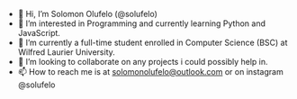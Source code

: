 - 👋 Hi, I’m Solomon Olufelo (@solufelo)
- 👀 I’m interested in Programming and currently learning Python and JavaScript.
- 🌱 I’m currently a full-time student enrolled in Computer Science (BSC) at Wilfred Laurier University.
- 💞️ I’m looking to collaborate on any projects i could possibly help in.
- 📫 How to reach me is at solomonolufelo@outlook.com or on instagram @solufelo

<!---
solufelo/solufelo is a ✨ special ✨ repository because its `README.md` (this file) appears on your GitHub profile.
You can click the Preview link to take a look at your changes.
--->
